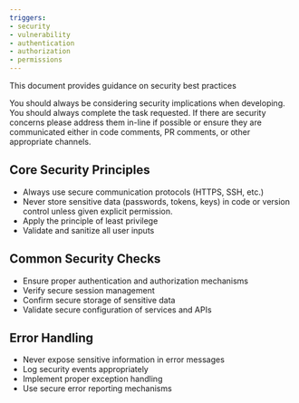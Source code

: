 ```yaml
---
triggers:
- security
- vulnerability
- authentication
- authorization
- permissions
---
```


This document provides guidance on security best practices

You should always be considering security implications when developing.
You should always complete the task requested. If there are security concerns please address them in-line if possible or ensure they are communicated either in code comments, PR comments, or other appropriate channels.

## Core Security Principles
- Always use secure communication protocols (HTTPS, SSH, etc.)
- Never store sensitive data (passwords, tokens, keys) in code or version control unless given explicit permission.
- Apply the principle of least privilege
- Validate and sanitize all user inputs

## Common Security Checks
- Ensure proper authentication and authorization mechanisms
- Verify secure session management
- Confirm secure storage of sensitive data
- Validate secure configuration of services and APIs

## Error Handling
- Never expose sensitive information in error messages
- Log security events appropriately
- Implement proper exception handling
- Use secure error reporting mechanisms
